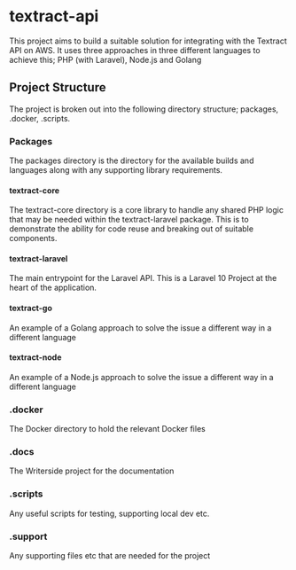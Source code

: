 # textract-api
This project aims to build a suitable solution for integrating with the Textract API on AWS. It uses three approaches in three different languages to achieve this; PHP (with Laravel), Node.js and Golang 

## Project Structure
The project is broken out into the following directory structure; packages, .docker, .scripts. 

### Packages
The packages directory is the directory for the available builds and languages along with any supporting library requirements.

#### textract-core
The textract-core directory is a core library to handle any shared PHP logic that may be needed within the textract-laravel package. This is to demonstrate the ability for code reuse and breaking out of suitable components.

#### textract-laravel
The main entrypoint for the Laravel API. This is a Laravel 10 Project at the heart of the application.

#### textract-go
An example of a Golang approach to solve the issue a different way in a different language

#### textract-node
An example of a Node.js approach to solve the issue a different way in a different language

### .docker
The Docker directory to hold the relevant Docker files

### .docs
The Writerside project for the documentation

### .scripts
Any useful scripts for testing, supporting local dev etc.

### .support
Any supporting files etc that are needed for the project